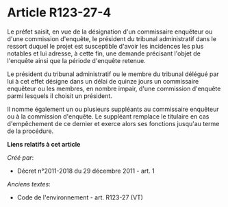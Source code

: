# Article R123-27-4

Le préfet saisit, en vue de la désignation d'un commissaire enquêteur ou d'une commission d'enquête, le président du tribunal
administratif dans le ressort duquel le projet est susceptible d'avoir les incidences les plus notables et lui adresse, à
cette fin, une demande précisant l'objet de l'enquête ainsi que la période d'enquête retenue.

Le président du tribunal administratif ou le membre du tribunal délégué par lui à cet effet désigne dans un délai de quinze
jours un commissaire enquêteur ou les membres, en nombre impair, d'une commission d'enquête parmi lesquels il choisit un
président.

Il nomme également un ou plusieurs suppléants au commissaire enquêteur ou à la commission d'enquête. Le suppléant remplace le
titulaire en cas d'empêchement de ce dernier et exerce alors ses fonctions jusqu'au terme de la procédure.

**Liens relatifs à cet article**

_Créé par_:

  - Décret n°2011-2018 du 29 décembre 2011 - art. 1

_Anciens textes_:

  - Code de l'environnement - art. R123-27 (VT)
